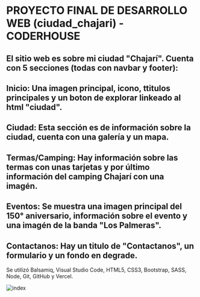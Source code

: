 # PROYECTO FINAL DE DESARROLLO WEB (ciudad_chajari) - CODERHOUSE
## El sitio web es sobre mi ciudad "Chajarí". Cuenta con 5 secciones (todas con navbar y footer):
## Inicio: Una imagen principal, icono, ttitulos principales y un boton de explorar linkeado al html "ciudad".
## Ciudad: Esta sección es de información sobre la ciudad, cuenta con una galería y un mapa.
## Termas/Camping: Hay información sobre las termas con unas tarjetas y por último información del camping Chajarí con una imagén.
## Eventos: Se muestra una imagen principal del 150° aniversario, información sobre el evento y una imagén de la banda "Los Palmeras".
## Contactanos: Hay un titulo de "Contactanos", un formulario y un fondo en degrade.

Se utilizó Balsamiq, Visual Studio Code, HTML5, CSS3, Bootstrap, SASS, Node, Git, GitHub y Vercel.
  
  ![index](https://user-images.githubusercontent.com/101586871/172497767-13f5c235-4692-4f77-b270-674a9f0e39ce.png)

